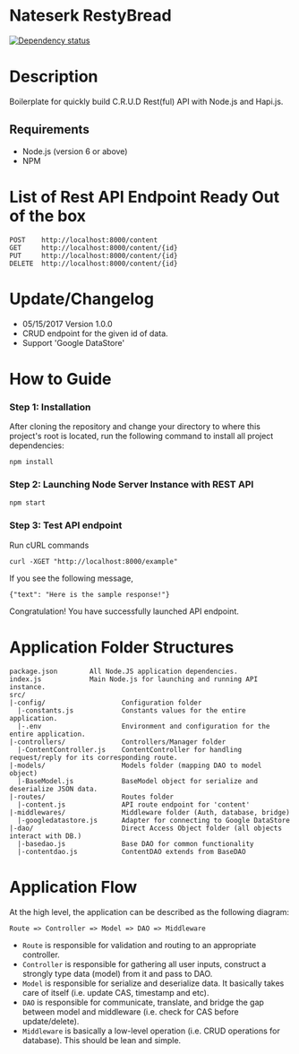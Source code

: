 # Nateserk RestyBread

[![Dependency status](https://david-dm.org/boyserk84/nateserk_restybread.svg)](https://david-dm.org/boyserk84/nateserk_restybread)

# Description
Boilerplate for quickly build C.R.U.D Rest(ful) API with Node.js and Hapi.js.

## Requirements
* Node.js (version 6 or above)
* NPM

# List of Rest API Endpoint Ready Out of the box
```
POST    http://localhost:8000/content
GET     http://localhost:8000/content/{id}
PUT     http://localhost:8000/content/{id}
DELETE  http://localhost:8000/content/{id}
```

# Update/Changelog
* 05/15/2017 Version 1.0.0
* CRUD endpoint for the given id of data.
* Support 'Google DataStore'

# How to Guide
### Step 1: Installation
After cloning the repository and change your directory to where this project's root is located,
run the following command to install all project dependencies:
```
npm install
```

### Step 2: Launching Node Server Instance with REST API
```
npm start
```

### Step 3: Test API endpoint
Run cURL commands
```
curl -XGET "http://localhost:8000/example"
```

If you see the following message,
```
{"text": "Here is the sample response!"}
```

Congratulation! You have successfully launched API endpoint.


# Application Folder Structures

```
package.json        All Node.JS application dependencies.
index.js            Main Node.js for launching and running API instance.
src/    
|-config/                   Configuration folder
  |-constants.js            Constants values for the entire application.
  |-.env                    Environment and configuration for the entire application.
|-controllers/              Controllers/Manager folder
  |-ContentController.js    ContentController for handling request/reply for its corresponding route.
|-models/                   Models folder (mapping DAO to model object)
  |-BaseModel.js            BaseModel object for serialize and deserialize JSON data.
|-routes/                   Routes folder
  |-content.js              API route endpoint for 'content'
|-middlewares/              Middleware folder (Auth, database, bridge)
  |-googledatastore.js      Adapter for connecting to Google DataStore
|-dao/                      Direct Access Object folder (all objects interact with DB.)
  |-basedao.js              Base DAO for common functionality
  |-contentdao.js           ContentDAO extends from BaseDAO
```

# Application Flow
At the high level, the application can be described as the following diagram:
```
Route => Controller => Model => DAO => Middleware
```

* `Route` is responsible for validation and routing to an appropriate controller.
* `Controller` is responsible for gathering all user inputs, construct a strongly type data (model) from it and pass to DAO.
* `Model` is responsible for serialize and deserialize data. It basically takes care of itself (i.e. update CAS, timestamp and etc).
* `DAO` is responsible for communicate, translate, and bridge the gap between model and middleware (i.e. check for CAS before update/delete).
* `Middleware` is basically a low-level operation (i.e. CRUD operations for database). This should be lean and simple.
